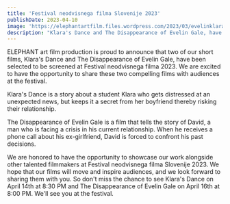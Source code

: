 ```yaml
---
title: 'Festival neodvisnega filma Slovenije 2023'
publishDate: 2023-04-10
image: 'https://elephantartfilm.files.wordpress.com/2023/03/evelinklara.01.png'
description: "Klara's Dance and The Disappearance of Evelin Gale, have been selected to be screened at Festival neodvisnega filma 2023."
---
```


ELEPHANT art film production is proud to announce that two of our short films, Klara's Dance and The Disappearance of Evelin Gale, have been selected to be screened at Festival neodvisnega filma 2023. We are excited to have the opportunity to share these two compelling films with audiences at the festival.

Klara's Dance is a story about a student Klara who gets distressed at an unexpected news, but keeps it a secret from her boyfriend thereby risking their relationship.

The Disappearance of Evelin Gale is a film that tells the story of David, a man who is facing a crisis in his current relationship. When he receives a phone call about his ex-girlfriend, David is forced to confront his past decisions.

We are honored to have the opportunity to showcase our work alongside other talented filmmakers at Festival neodvisnega filma Slovenije 2023. We hope that our films will move and inspire audiences, and we look forward to sharing them with you. So don't miss the chance to see Klara's Dance on April 14th at 8:30 PM and The Disappearance of Evelin Gale on April 16th at 8:00 PM. We'll see you at the festival.
